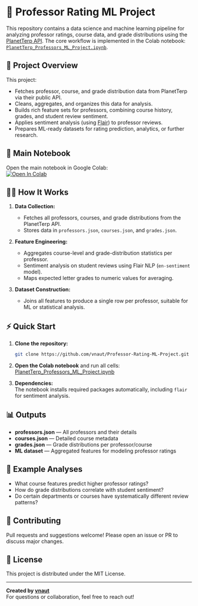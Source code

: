 # 🌟 Professor Rating ML Project

This repository contains a data science and machine learning pipeline for analyzing professor ratings, course data, and grade distributions using the [PlanetTerp API](https://planetterp.com/api/v1). The core workflow is implemented in the Colab notebook: [`PlanetTerp_Professors_ML_Project.ipynb`](https://github.com/vnaut/Professor-Rating-ML-Project/blob/main/PlanetTerp_Professors_ML_Project.ipynb).

## 🚀 Project Overview

This project:
- Fetches professor, course, and grade distribution data from PlanetTerp via their public API.
- Cleans, aggregates, and organizes this data for analysis.
- Builds rich feature sets for professors, combining course history, grades, and student review sentiment.
- Applies sentiment analysis (using [Flair](https://github.com/flairNLP/flair)) to professor reviews.
- Prepares ML-ready datasets for rating prediction, analytics, or further research.

## 📒 Main Notebook

Open the main notebook in Google Colab:<br>
<a href="https://colab.research.google.com/github/vnaut/Professor-Rating-ML-Project/blob/main/PlanetTerp_Professors_ML_Project.ipynb" target="_parent">
  <img src="https://colab.research.google.com/assets/colab-badge.svg" alt="Open In Colab"/>
</a>

## 🧑‍💻 How It Works

1. **Data Collection:**  
   - Fetches all professors, courses, and grade distributions from the PlanetTerp API.
   - Stores data in `professors.json`, `courses.json`, and `grades.json`.

2. **Feature Engineering:**  
   - Aggregates course-level and grade-distribution statistics per professor.
   - Sentiment analysis on student reviews using Flair NLP (`en-sentiment` model).
   - Maps expected letter grades to numeric values for averaging.

3. **Dataset Construction:**  
   - Joins all features to produce a single row per professor, suitable for ML or statistical analysis.

## ⚡ Quick Start

1. **Clone the repository:**
   ```bash
   git clone https://github.com/vnaut/Professor-Rating-ML-Project.git
   ```

2. **Open the Colab notebook** and run all cells:  
   [PlanetTerp_Professors_ML_Project.ipynb](https://github.com/vnaut/Professor-Rating-ML-Project/blob/main/PlanetTerp_Professors_ML_Project.ipynb)

3. **Dependencies:**  
   The notebook installs required packages automatically, including `flair` for sentiment analysis.

## 📊 Outputs

- **professors.json** — All professors and their details
- **courses.json** — Detailed course metadata
- **grades.json** — Grade distributions per professor/course
- **ML dataset** — Aggregated features for modeling professor ratings

## 📝 Example Analyses

- What course features predict higher professor ratings?
- How do grade distributions correlate with student sentiment?
- Do certain departments or courses have systematically different review patterns?

## 🤝 Contributing

Pull requests and suggestions welcome! Please open an issue or PR to discuss major changes.

## 📄 License

This project is distributed under the MIT License.

---

**Created by [vnaut](https://github.com/vnaut)**  
For questions or collaboration, feel free to reach out!
